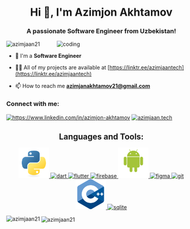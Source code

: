 <h1 align="center">Hi 👋, I'm Azimjon Akhtamov</h1>
<h3 align="center">A passionate Software Engineer from Uzbekistan!</h3>

<img align="right" alt="coding" width="370" src="https://i.pinimg.com/originals/81/17/8b/81178b47a8598f0c81c4799f2cdd4057.gif">

<p align="left"> <img src="https://komarev.com/ghpvc/?username=azimjaan21&label=Profile%20views&color=0e75b6&style=flat" alt="azimjaan21" /> </p>



- 🌱 I'm a **Software Engineer** 

- 👨‍💻 All of my projects are available at [https://linktr.ee/azimjaantech](https://linktr.ee/azimjaantech)

- 📫 How to reach me **azimjanakhtamov21@gmail.com**

<h3 align="left">Connect with me:</h3>
<p align="left">
<a href="https://linkedin.com/in/https://www.linkedin.com/in/azimjon-akhtamov" target="blank"><img align="center" src="https://raw.githubusercontent.com/rahuldkjain/github-profile-readme-generator/master/src/images/icons/Social/linked-in-alt.svg" alt="https://www.linkedin.com/in/azimjon-akhtamov" height="30" width="40" /></a>
<a href="https://instagram.com/azimjaan.tech" target="blank"><img align="center" src="https://raw.githubusercontent.com/rahuldkjain/github-profile-readme-generator/master/src/images/icons/Social/instagram.svg" alt="azimjaan.tech" height="30" width="40" /></a>
</p>

<h2 align="center">Languages and Tools:</h2>
<p align="center">  <a href="https://www.python.org" target="_blank" rel="noreferrer"> <img src="https://raw.githubusercontent.com/devicons/devicon/master/icons/python/python-original.svg" alt="python" width="80" height="80"/> </a> <a href="https://dart.dev" target="_blank" rel="noreferrer"> <img src="https://www.vectorlogo.zone/logos/dartlang/dartlang-icon.svg" alt="dart" width="80" height="80"/> </a> <a href="https://flutter.dev" target="_blank" rel="noreferrer"> <img src="https://www.vectorlogo.zone/logos/flutterio/flutterio-icon.svg" alt="flutter" width="80" height="80"/> </a>   <a href="https://firebase.google.com/" target="_blank" rel="noreferrer"> <img src="https://www.vectorlogo.zone/logos/firebase/firebase-icon.svg" alt="firebase" width="80" height="80"/> </a> <a href="https://developer.android.com" target="_blank" rel="noreferrer"> <img src="https://raw.githubusercontent.com/devicons/devicon/master/icons/android/android-original-wordmark.svg" alt="android" width="80" height="80"/> </a>  <a href="https://www.figma.com/" target="_blank" rel="noreferrer"> <img src="https://www.vectorlogo.zone/logos/figma/figma-icon.svg" alt="figma" width="80" height="80"/> </a> <a href="https://git-scm.com/" target="_blank" rel="noreferrer"> <img src="https://www.vectorlogo.zone/logos/git-scm/git-scm-icon.svg" alt="git" width="80" height="80"/> </a> <a href="https://www.w3schools.com/cpp/" target="_blank" rel="noreferrer"> <img src="https://raw.githubusercontent.com/devicons/devicon/master/icons/cplusplus/cplusplus-original.svg" alt="cplusplus" width="80" height="80"/> </a> <a href="https://www.sqlite.org/" target="_blank" rel="noreferrer"> <img src="https://www.vectorlogo.zone/logos/sqlite/sqlite-icon.svg" alt="sqlite" width="80" height="80"/> </a> </p>

<p><img align="left" src="https://github-readme-stats.vercel.app/api/top-langs?username=azimjaan21&show_icons=true&locale=en&layout=compact" alt="azimjaan21" /></p>

<p>&nbsp;<img align="center" src="https://github-readme-stats.vercel.app/api?username=azimjaan21&show_icons=true&locale=en" alt="azimjaan21" /></p>

